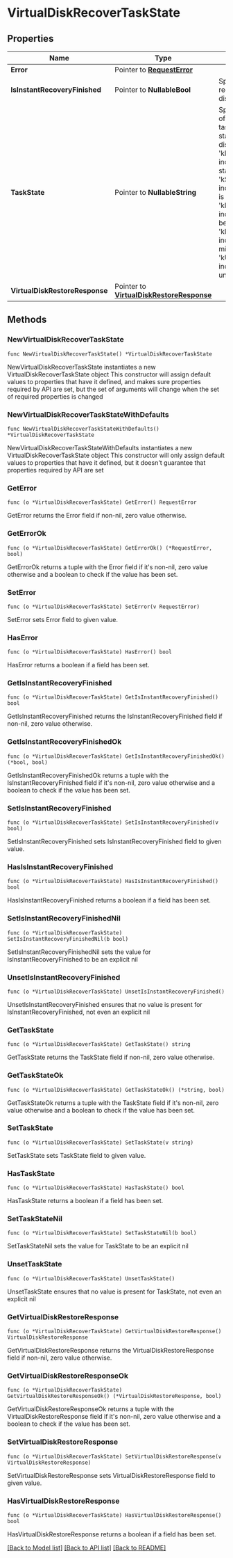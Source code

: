 # VirtualDiskRecoverTaskState

## Properties

Name | Type | Description | Notes
------------ | ------------- | ------------- | -------------
**Error** | Pointer to [**RequestError**](RequestError.md) |  | [optional] 
**IsInstantRecoveryFinished** | Pointer to **NullableBool** | Specifies if instant recovery of the virtual disk is complete. | [optional] 
**TaskState** | Pointer to **NullableString** | Specifies the current state of the restore virtual disks task. Specifies the current state of the restore virtual disks task. &#39;kDetachDisksDone&#39; indicates the detached state of disks. &#39;kSetupDisksDone&#39; indicates that disks setup is completed. &#39;kMigrateDisksStarted&#39; indicates that disks are being migrated. &#39;kMigrateDisksDone&#39; indicates that disk migration is completed. &#39;kUnMountDatastoreDone&#39; indicates that disk has unmounted the datastore. | [optional] 
**VirtualDiskRestoreResponse** | Pointer to [**VirtualDiskRestoreResponse**](VirtualDiskRestoreResponse.md) |  | [optional] 

## Methods

### NewVirtualDiskRecoverTaskState

`func NewVirtualDiskRecoverTaskState() *VirtualDiskRecoverTaskState`

NewVirtualDiskRecoverTaskState instantiates a new VirtualDiskRecoverTaskState object
This constructor will assign default values to properties that have it defined,
and makes sure properties required by API are set, but the set of arguments
will change when the set of required properties is changed

### NewVirtualDiskRecoverTaskStateWithDefaults

`func NewVirtualDiskRecoverTaskStateWithDefaults() *VirtualDiskRecoverTaskState`

NewVirtualDiskRecoverTaskStateWithDefaults instantiates a new VirtualDiskRecoverTaskState object
This constructor will only assign default values to properties that have it defined,
but it doesn't guarantee that properties required by API are set

### GetError

`func (o *VirtualDiskRecoverTaskState) GetError() RequestError`

GetError returns the Error field if non-nil, zero value otherwise.

### GetErrorOk

`func (o *VirtualDiskRecoverTaskState) GetErrorOk() (*RequestError, bool)`

GetErrorOk returns a tuple with the Error field if it's non-nil, zero value otherwise
and a boolean to check if the value has been set.

### SetError

`func (o *VirtualDiskRecoverTaskState) SetError(v RequestError)`

SetError sets Error field to given value.

### HasError

`func (o *VirtualDiskRecoverTaskState) HasError() bool`

HasError returns a boolean if a field has been set.

### GetIsInstantRecoveryFinished

`func (o *VirtualDiskRecoverTaskState) GetIsInstantRecoveryFinished() bool`

GetIsInstantRecoveryFinished returns the IsInstantRecoveryFinished field if non-nil, zero value otherwise.

### GetIsInstantRecoveryFinishedOk

`func (o *VirtualDiskRecoverTaskState) GetIsInstantRecoveryFinishedOk() (*bool, bool)`

GetIsInstantRecoveryFinishedOk returns a tuple with the IsInstantRecoveryFinished field if it's non-nil, zero value otherwise
and a boolean to check if the value has been set.

### SetIsInstantRecoveryFinished

`func (o *VirtualDiskRecoverTaskState) SetIsInstantRecoveryFinished(v bool)`

SetIsInstantRecoveryFinished sets IsInstantRecoveryFinished field to given value.

### HasIsInstantRecoveryFinished

`func (o *VirtualDiskRecoverTaskState) HasIsInstantRecoveryFinished() bool`

HasIsInstantRecoveryFinished returns a boolean if a field has been set.

### SetIsInstantRecoveryFinishedNil

`func (o *VirtualDiskRecoverTaskState) SetIsInstantRecoveryFinishedNil(b bool)`

 SetIsInstantRecoveryFinishedNil sets the value for IsInstantRecoveryFinished to be an explicit nil

### UnsetIsInstantRecoveryFinished
`func (o *VirtualDiskRecoverTaskState) UnsetIsInstantRecoveryFinished()`

UnsetIsInstantRecoveryFinished ensures that no value is present for IsInstantRecoveryFinished, not even an explicit nil
### GetTaskState

`func (o *VirtualDiskRecoverTaskState) GetTaskState() string`

GetTaskState returns the TaskState field if non-nil, zero value otherwise.

### GetTaskStateOk

`func (o *VirtualDiskRecoverTaskState) GetTaskStateOk() (*string, bool)`

GetTaskStateOk returns a tuple with the TaskState field if it's non-nil, zero value otherwise
and a boolean to check if the value has been set.

### SetTaskState

`func (o *VirtualDiskRecoverTaskState) SetTaskState(v string)`

SetTaskState sets TaskState field to given value.

### HasTaskState

`func (o *VirtualDiskRecoverTaskState) HasTaskState() bool`

HasTaskState returns a boolean if a field has been set.

### SetTaskStateNil

`func (o *VirtualDiskRecoverTaskState) SetTaskStateNil(b bool)`

 SetTaskStateNil sets the value for TaskState to be an explicit nil

### UnsetTaskState
`func (o *VirtualDiskRecoverTaskState) UnsetTaskState()`

UnsetTaskState ensures that no value is present for TaskState, not even an explicit nil
### GetVirtualDiskRestoreResponse

`func (o *VirtualDiskRecoverTaskState) GetVirtualDiskRestoreResponse() VirtualDiskRestoreResponse`

GetVirtualDiskRestoreResponse returns the VirtualDiskRestoreResponse field if non-nil, zero value otherwise.

### GetVirtualDiskRestoreResponseOk

`func (o *VirtualDiskRecoverTaskState) GetVirtualDiskRestoreResponseOk() (*VirtualDiskRestoreResponse, bool)`

GetVirtualDiskRestoreResponseOk returns a tuple with the VirtualDiskRestoreResponse field if it's non-nil, zero value otherwise
and a boolean to check if the value has been set.

### SetVirtualDiskRestoreResponse

`func (o *VirtualDiskRecoverTaskState) SetVirtualDiskRestoreResponse(v VirtualDiskRestoreResponse)`

SetVirtualDiskRestoreResponse sets VirtualDiskRestoreResponse field to given value.

### HasVirtualDiskRestoreResponse

`func (o *VirtualDiskRecoverTaskState) HasVirtualDiskRestoreResponse() bool`

HasVirtualDiskRestoreResponse returns a boolean if a field has been set.


[[Back to Model list]](../README.md#documentation-for-models) [[Back to API list]](../README.md#documentation-for-api-endpoints) [[Back to README]](../README.md)


